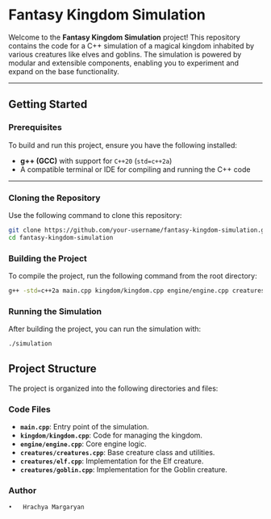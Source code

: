 # Fantasy Kingdom Simulation

Welcome to the **Fantasy Kingdom Simulation** project! This repository contains the code for a C++ simulation of a magical kingdom inhabited by various creatures like elves and goblins. The simulation is powered by modular and extensible components, enabling you to experiment and expand on the base functionality.

---

## Getting Started

### Prerequisites

To build and run this project, ensure you have the following installed:

- **g++ (GCC)** with support for `C++20` (`std=c++2a`)
- A compatible terminal or IDE for compiling and running the C++ code

---

### Cloning the Repository

Use the following command to clone this repository:

```bash
git clone https://github.com/your-username/fantasy-kingdom-simulation.git
cd fantasy-kingdom-simulation
```

### Building the Project

To compile the project, run the following command from the root directory:

```bash
g++ -std=c++2a main.cpp kingdom/kingdom.cpp engine/engine.cpp creatures/creatures.cpp creatures/elf.cpp creatures/goblin.cpp -o simulation
```

### Running the Simulation

After building the project, you can run the simulation with:

```bash
./simulation
```

## Project Structure

The project is organized into the following directories and files:

### Code Files
- **`main.cpp`**: Entry point of the simulation.
- **`kingdom/kingdom.cpp`**: Code for managing the kingdom.
- **`engine/engine.cpp`**: Core engine logic.
- **`creatures/creatures.cpp`**: Base creature class and utilities.
- **`creatures/elf.cpp`**: Implementation for the Elf creature.
- **`creatures/goblin.cpp`**: Implementation for the Goblin creature.

### Author
	•	Hrachya Margaryan
